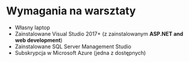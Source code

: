 # Wymagania na warsztaty

* Własny laptop
* Zainstalowane Visual Studio 2017+ \(z zainstalowanym **ASP.NET and web development**\)
* Zainstalowane SQL Server Management Studio
* Subskrypcja w Microsoft Azure \(jedna z dostępnych\)

